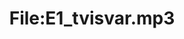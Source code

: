 ---
title: File:E1_tvisvar.mp3
recording of: tvisvar
reading speed: slow
speaker: E
license: CC0
---